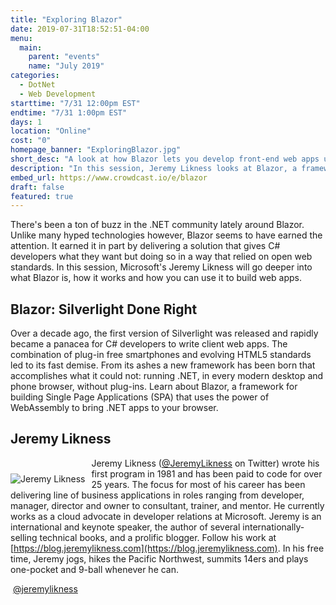 ```yaml
---
title: "Exploring Blazor"
date: 2019-07-31T18:52:51-04:00
menu:
  main:
    parent: "events"
    name: "July 2019"
categories:
  - DotNet
  - Web Development
starttime: "7/31 12:00pm EST"
endtime: "7/31 1:00pm EST"
days: 1
location: "Online"
cost: "0"
homepage_banner: "ExploringBlazor.jpg"
short_desc: "A look at how Blazor lets you develop front-end web apps using C# with Jeremy Likness."
description: "In this session, Jeremy Likness looks at Blazor, a framework for building Single Page Applications using WebAssembly to bring .NET apps to your browser."
embed_url: https://www.crowdcast.io/e/blazor
draft: false
featured: true
---
```


There's been a ton of buzz in the .NET community lately around Blazor. Unlike many hyped technologies however, Blazor seems to have earned the attention. It earned it in part by delivering a solution that gives C# developers what they want but doing so in a way that relied on open web standards. In this session, Microsoft's Jeremy Likness will go deeper into what Blazor is, how it works and how you can use it to build web apps.

## Blazor: Silverlight Done Right

Over a decade ago, the first version of Silverlight was released and rapidly became a panacea for C# developers to write client web apps. The combination of plug-in free smartphones and evolving HTML5 standards led to its fast demise. From its ashes a new framework has been born that accomplishes what it could not: running .NET, in every modern desktop and phone browser, without plug-ins. Learn about Blazor, a framework for building Single Page Applications (SPA) that uses the power of WebAssembly to bring .NET apps to your browser.

## Jeremy Likness

<img src="/img/speakers/JeremyLikness.jpg" style="float:left;margin-right: 10px;margin-top: 25px;" alt="Jeremy Likness">

Jeremy Likness ([@JeremyLikness](https://twitter.com/jeremylikness) on Twitter) wrote his first program in 1981 and has been paid to code for over 25 years. The focus for most of his career has been delivering line of business applications in roles ranging from developer, manager, director and owner to consultant, trainer, and mentor. He currently works as a cloud advocate in developer relations at Microsoft. Jeremy is an international and keynote speaker, the author of several internationally-selling technical books, and a prolific blogger. Follow his work at [https://blog.jeremylikness.com](https://blog.jeremylikness.com). In his free time, Jeremy jogs, hikes the Pacific Northwest, summits 14ers and plays one-pocket and 9-ball whenever he can.

<a class="social social-twitter" href="https://twitter.com/jeremylikness" target="_blank" aria-label="twitter" style="float:left;">
  <i class="ui-twitter"></i>
</a>

&nbsp;[@jeremylikness](https://twitter.com/jeremylikness)
